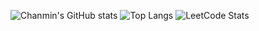 ![Chanmin's GitHub stats](https://github-readme-stats.vercel.app/api?username=c17an&show_icons=true&theme=dracula)
![Top Langs](https://github-readme-stats.vercel.app/api/top-langs/?username=c17an&layout=compact&theme=dracula)
![LeetCode Stats](https://leetcard.jacoblin.cool/C17AN?theme=nord&font=Noto%20Sans%20Khmer&ext=activity)
